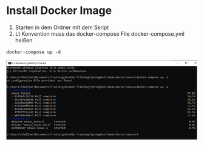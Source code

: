 

# Install Docker Image

1. Starten in dem Ordner mit dem Skript
2. Lt Konvention muss das docker-compose File docker-compose.yml heißen 


```
docker-compose up -d
```

![Docker Image](img/docker.PNG)